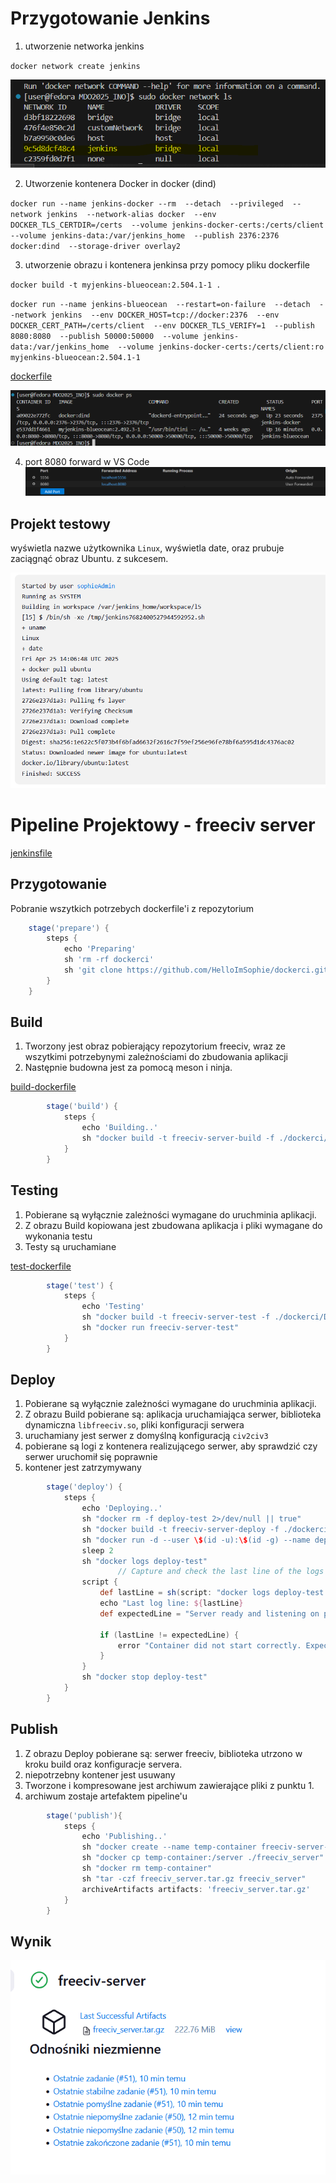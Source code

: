 # Przygotowanie Jenkins
1. utworzenie networka jenkins

`docker network create jenkins`

![network](srceens/network.PNG)

2. Utworzenie kontenera Docker in docker (dind)

`docker run
  --name jenkins-docker
  --rm 
  --detach 
  --privileged 
  --network jenkins 
  --network-alias docker 
  --env DOCKER_TLS_CERTDIR=/certs 
  --volume jenkins-docker-certs:/certs/client 
  --volume jenkins-data:/var/jenkins_home 
  --publish 2376:2376 
  docker:dind 
  --storage-driver overlay2`

  3. utworzenie obrazu i kontenera jenkinsa przy pomocy pliku dockerfile

`docker build -t myjenkins-blueocean:2.504.1-1 .`

`docker run
  --name jenkins-blueocean 
  --restart=on-failure 
  --detach 
  --network jenkins 
  --env DOCKER_HOST=tcp://docker:2376 
  --env DOCKER_CERT_PATH=/certs/client 
  --env DOCKER_TLS_VERIFY=1 
  --publish 8080:8080 
  --publish 50000:50000 
  --volume jenkins-data:/var/jenkins_home 
  --volume jenkins-docker-certs:/certs/client:ro
  myjenkins-blueocean:2.504.1-1`

  [dockerfile](jenkins/dockerfile)

  ![kontenery](srceens/jenkcont.PNG)

  4. port 8080 forward w VS Code
  ![p8080](srceens/pp8080.PNG)

## Projekt testowy
wyświetla nazwe użytkownika `Linux`, wyświetla date, oraz prubuje zaciągnąć obraz Ubuntu. z sukcesem.

![projekt](srceens/jenkPRJ.PNG)

# Pipeline Projektowy - freeciv server
[jenkinsfile](./jenkinsfile)
## Przygotowanie
Pobranie wszytkich potrzebych dockerfile'i z repozytorium
```groovy
    stage('prepare') {
        steps {
            echo 'Preparing'
            sh 'rm -rf dockerci'
            sh 'git clone https://github.com/HelloImSophie/dockerci.git'
        }
    }
```

## Build
1. Tworzony jest obraz pobierający repozytorium freeciv, wraz ze wszytkimi potrzebynymi zależnościami do zbudowania aplikacji
2. Następnie budowna jest za pomocą meson i ninja.

[build-dockerfile](./Dockerfile-Build)
```groovy
        stage('build') {
            steps {
                echo 'Building..'
                sh "docker build -t freeciv-server-build -f ./dockerci/Dockerfile-Build ."
            }
        }
```
## Testing
1. Pobierane są wyłącznie zależności wymagane do uruchminia aplikacji.
2. Z obrazu Build kopiowana jest zbudowana aplikacja i pliki wymagane do wykonania testu
3. Testy są uruchamiane

[test-dockerfile](./Dockerfile-Test)
```groovy
        stage('test') {
            steps {
                echo 'Testing'
                sh "docker build -t freeciv-server-test -f ./dockerci/Dockerfile-Test ."
                sh "docker run freeciv-server-test"
            }
        }
```
## Deploy
1. Pobierane są wyłącznie zależności wymagane do uruchminia aplikacji.
2. Z obrazu Build pobierane są: aplikacja uruchamiająca serwer, biblioteka dynamiczna `libfreeciv.so`, pliki konfiguracji serwera
3. uruchamiany jest serwer z domyślną konfiguracją `civ2civ3`
4. pobierane są logi z kontenera realizującego serwer, aby sprawdzić czy serwer uruchomił się poprawnie
5.  kontener jest zatrzymywany

```groovy
        stage('deploy') {
            steps {
                echo 'Deploying..'
                sh "docker rm -f deploy-test 2>/dev/null || true"
                sh "docker build -t freeciv-server-deploy -f ./dockerci/Dockerfile-Deploy ."
                sh "docker run -d --user \$(id -u):\$(id -g) --name deploy-test -p 5556:5556 freeciv-server-deploy"
                sleep 2
                sh "docker logs deploy-test"
                        // Capture and check the last line of the logs
                script {
                    def lastLine = sh(script: "docker logs deploy-test | tail -n 2", returnStdout: true).trim()
                    echo "Last log line: ${lastLine}
                    def expectedLine = "Server ready and listening on port 5556"
        
                    if (lastLine != expectedLine) {
                        error "Container did not start correctly. Expected log line: '${expectedLine}' but got: '${lastLine}'"
                    }
                }
                sh "docker stop deploy-test"
            }
        }
```
## Publish

1. Z obrazu Deploy pobierane są: serwer freeciv, biblioteka utrzono w kroku build oraz konfiguracje servera.
2. niepotrzebny kontener jest usuwany
3. Tworzone i kompresowane jest archiwum zawierające pliki z punktu 1.
4. archiwum zostaje artefaktem pipeline'u   

```groovy
        stage('publish'){
            steps {
                echo 'Publishing..'
                sh "docker create --name temp-container freeciv-server-deploy"
                sh "docker cp temp-container:/server ./freeciv_server"
                sh "docker rm temp-container"
                sh "tar -czf freeciv_server.tar.gz freeciv_server"
                archiveArtifacts artifacts: 'freeciv_server.tar.gz'
            }
        }
```

## Wynik

![artefakt](srceens/arch.PNG)